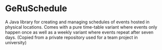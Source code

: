 # GeRuSchedule

A Java library for creating and managing schedules of events hosted in physical locations. Comes with a pure time-table variant where events only happen once as well as a weekly variant where events repeat after seven days.
(Copied from a private repository used for a team project in university)